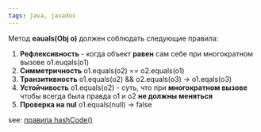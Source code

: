 ```yaml
---
tags: java, javadoc
---
```

Метод **eauals(Obj o)** должен соблюдать следующие правила:
1) **Рефлексивность** - когда объект **равен** сам себе при многократном вызове 
	o1.euqals(o1)
2) **Симметричность** 
	o1.equals(o2) == o2.equals(o1) 
3) **Транзитивность**
	o1.equals(o2) &&  o2.equals(o3) -> o1.eqals(o3)
4) **Устойчивость** 
	o1.equals(o2) - суть, что при **многократном вызове** чтобы всегда была правда o1 и o2 **не должны меняться**
5) **Проверка на nul**
	o1.equals(null) -> false

see: [правила hashCode()](java_HashCode.md)

